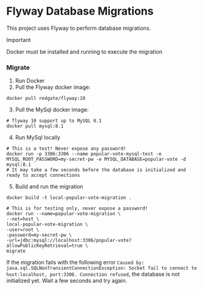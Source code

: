 # Flyway Database Migrations
This project uses Flyway to perform database migrations.

> [!IMPORTANT]
> Docker must be installed and running to execute the migration

### Migrate
1. Run Docker
2. Pull the Flyway docker image:
```console
docker pull redgate/flyway:10
```
3. Pull the MySql docker image:
```console
# flyway 10 support up to MySQL 8.1
docker pull mysql:8.1
```
4. Run MySql locally
```console
# This is a test! Never expose any password!
docker run -p 3306:3306 --name popular-vote-mysql-test -e MYSQL_ROOT_PASSWORD=my-secret-pw -e MYSQL_DATABASE=popular-vote -d mysql:8.1
# It may take a few seconds before the database is initialized and ready to accept connections
```
5. Build and run the migration
```console
docker build -t local-popular-vote-migration .

# This is for testing only, never expose a password!
docker run --name=popular-vote-migration \
--net=host \
local-popular-vote-migration \
-user=root \
-password=my-secret-pw \
-url=jdbc:mysql://localhost:3306/popular-vote?allowPublicKeyRetrieval=true \
migrate
```

If the migration fails with the following error `Caused by: java.sql.SQLNonTransientConnectionException: Socket fail to connect to host:localhost, port:3306. Connection refused`, the database is not initialized yet. Wait a few seconds and try again.
